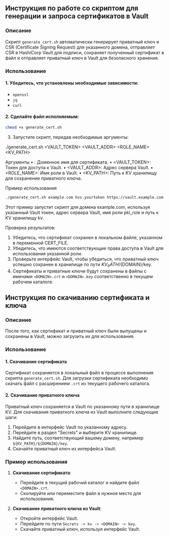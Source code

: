## Инструкция по работе со скриптом для генерации и запроса сертификатов в Vault

### Описание

Скрипт `generate_cert.sh` автоматически генерирует приватный ключ и CSR (Certificate Signing Request) для указанного домена, отправляет CSR в HashiCorp Vault для подписи, сохраняет полученный сертификат в файл и отправляет приватный ключ в Vault для безопасного хранения.

### Использование

#### 1. Убедитесь, что установлены необходимые зависимости:

- `openssl`
- `jq`
- `curl`

#### 2. Сделайте файл исполняемым:

```bash
chmod +x generate_cert.sh
```

3. Запустите скрипт, передав необходимые аргументы:

./generate_cert.sh <DOMAIN> <VAULT_TOKEN> <VAULT_ADDR> <ROLE_NAME> <KV_PATH>

Аргументы
    •   <DOMAIN>: Доменное имя для сертификата.
    •   <VAULT_TOKEN>: Токен для доступа к Vault.
    •   <VAULT_ADDR>: Адрес сервера Vault.
    •   <ROLE_NAME>: Имя роли в Vault.
    •   <KV_PATH>: Путь к KV хранилищу для сохранения приватного ключа.

Пример использования

```bash
./generate_cert.sh example.com hvs.yourtoken https://vault.example.com pki_role kv
```

Этот пример запустит скрипт для домена example.com, используя указанный Vault токен, адрес сервера Vault, имя роли pki_role и путь к KV хранилищу kv.

Проверка результатов:
1.  Убедитесь, что сертификат сохранен в локальном файле, указанном в переменной CERT_FILE.
2.  Убедитесь, что имеются соответствующие права доступа в Vault для использования указанной роли.
3.  Проверьте интерфейс Vault, чтобы убедиться, что приватный ключ успешно сохранен в хранилище по пути ${KV_PATH}/${DOMAIN}/key.
4.  Сертификаты и приватные ключи будут сохранены в файлы с именами `<DOMAIN>.crt` и `<DOMAIN>.key` соответственно в текущем рабочем каталоге.


## Инструкция по скачиванию сертификата и ключа

### Описание

После того, как сертификат и приватный ключ были выпущены и сохранены в Vault, можно загрузить их для использования.

### Использование

#### 1. Скачивание сертификата

Сертификат сохраняется в локальный файл в процессе выполнения скрипта `generate_cert.sh`. Для загрузки сертификата необходимо скачать файл с расширением `.crt` из текущего рабочего каталога.

#### 2. Скачивание приватного ключа

Приватный ключ сохраняется в Vault по указанному пути в хранилище KV. Для скачивания приватного ключа из Vault выполните следующие шаги:

1. Перейдите в интерфейс Vault по указанному адресу.
2. Перейдите в раздел "Secrets" и выберите KV хранилище.
3. Найдите путь, соответствующий вашему домену, например `${KV_PATH}/${DOMAIN}/key`.
4. Скачайте приватный ключ из интерфейса Vault.

### Пример использования

1. **Скачивание сертификата**:
   - Перейдите в текущий рабочий каталог и найдите файл `<DOMAIN>.crt`.
   - Скопируйте или переместите файл в нужное место для использования.

2. **Скачивание приватного ключа из Vault**:
   - Откройте интерфейс Vault.
   - Перейдите по пути `Secrets -> kv -> <DOMAIN> -> key`.
   - Скачайте приватный ключ, используя интерфейс Vault.